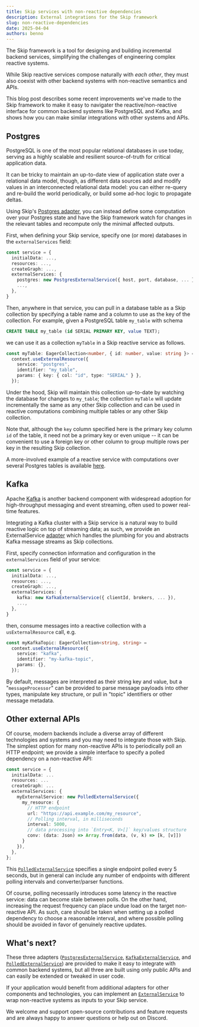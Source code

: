 ```yaml
---
title: Skip services with non-reactive dependencies
description: External integrations for the Skip framework
slug: non-reactive-dependencies
date: 2025-04-04
authors: benno
---
```


The Skip framework is a tool for designing and building incremental backend services, simplifying the challenges of engineering complex reactive systems.

While Skip reactive services compose naturally with *each other*, they must also coexist with other backend systems with non-reactive semantics and APIs.

This blog post describes some recent improvements we've made to the Skip framework to make it easy to navigater the reactive/non-reactive interface for common backend systems like PostgreSQL and Kafka, and shows how you can make similar integrations with other systems and APIs.

<!--truncate-->

## Postgres

PostgreSQL is one of the most popular relational databases in use today, serving as a highly scalable and resilient source-of-truth for critical application data.

It can be tricky to maintain an up-to-date view of application state over a relational data model, though, as different data sources add and modify values in an interconnected relational data model: you can either re-query and re-build the world periodically, or build some ad-hoc logic to propagate deltas.

Using Skip's [Postgres adapter](https://skiplabs.io/docs/api/adapters/postgres/classes/PostgresExternalService), you can instead define some computation over your Postgres state and have the Skip framework watch for changes in the relevant tables and recompute only the minimal affected outputs.

First, when defining your Skip service, specify one (or more) databases in the `externalServices` field:

```typescript
const service = {
  initialData: ...,
  resources: ...,
  createGraph: ...,
  externalServices: {
    postgres: new PostgresExternalService({ host, port, database, ... }),
    ...,
  },
}
```

Then, anywhere in that service, you can pull in a database table as a Skip collection by specifying a table name and a column to use as the key of the collection.
For example, given a PostgreSQL table `my_table` with schema

```sql
CREATE TABLE my_table (id SERIAL PRIMARY KEY, value TEXT);
```

we can use it as a collection `myTable` in a Skip reactive service as follows.

```typescript
const myTable: EagerCollection<number, { id: number, value: string }> =
  context.useExternalResource({
    service: "postgres",
    identifier: "my_table",
    params: { key: { col: "id", type: "SERIAL" } },
  });
```

Under the hood, Skip will maintain this collection up-to-date by watching the database for changes to `my_table`; the collection `myTable` will update incrementally the same as any other Skip collection and can be used in reactive computations combining multiple tables or any other Skip collection.

Note that, although the `key` column specified here is the primary key column `id` of the table, it need not be a primary key or even unique -- it can be convenient to use a foreign key or other column to group multiple rows per key in the resulting Skip collection.

A more-involved example of a reactive service with computations over several Postgres tables is available [here](https://github.com/SkipLabs/skip/tree/main/examples/hackernews).

## Kafka

Apache [Kafka](https://kafka.apache.org) is another backend component with widespread adoption for high-throughput messaging and event streaming, often used to power real-time features.

Integrating a Kafka cluster with a Skip service is a natural way to build reactive logic on top of streaming data; as such, we provide an ExternalService [adapter](https://skiplabs.io/docs/api/adapters/kafka/classes/KafkaExternalService) which handles the plumbing for you and abstracts Kafka message streams as Skip collections.

First, specify connection information and configuration in the `externalServices` field of your service:

```typescript
const service = {
  initialData: ...,
  resources: ...,
  createGraph: ...,
  externalServices: {
    kafka: new KafkaExternalService({ clientId, brokers, ... }),
    ...,
  },
}
```

then, consume messages into a reactive collection with a `usExternalResource` call, e.g.

```typescript
const myKafkaTopic: EagerCollection<string, string> =
  context.useExternalResource({
    service: "kafka",
    identifier: "my-kafka-topic",
    params: {},
  });
```

By default, messages are interpreted as their string key and value, but a "`messageProcessor`" can be provided to parse message payloads into other types, manipulate key structure, or pull in "topic" identifiers or other message metadata.


## Other external APIs

Of course, modern backends include a diverse array of different technologies and systems and you may need to integrate those with Skip.
The simplest option for many non-reactive APIs is to periodically poll an HTTP endpoint; we provide a simple interface to specify a polled dependency on a non-reactive API:

```typescript
const service = {
  initialData: ...
  resources: ...
  createGraph: ...
  externalServices: {
    myExternalService: new PolledExternalService({
      my_resource: {
        // HTTP endpoint
        url: "https://api.example.com/my_resource",
        // Polling interval, in milliseconds
        interval: 5000,
        // data processing into `Entry<K, V>[]` key/values structure
        conv: (data: Json) => Array.from(data, (v, k) => [k, [v]])
      }
    }),
  },
};
```

This [`PolledExternalService`](https://skiplabs.io/docs/api/helpers/classes/PolledExternalService) specifies a single endpoint polled every 5 seconds, but in general can include any number of endpoints with different polling intervals and converter/parser functions.

Of course, polling necessarily introduces some latency in the reactive service: data can become stale between polls.
On the other hand, increasing the request frequency can place undue load on the target non-reactive API.
As such, care should be taken when setting up a polled dependency to choose a reasonable interval, and where possible polling should be avoided in favor of genuinely reactive updates.


## What's next?

These three adapters ([`PostgresExternalService`](https://skiplabs.io/docs/api/adapters/postgres/classes/PostgresExternalService), [`KafkaExternalService`](https://skiplabs.io/docs/api/adapters/kafka/classes/KafkaExternalService), and [`PolledExternalService`](https://skiplabs.io/docs/api/helpers/classes/PolledExternalService)) are provided to make it easy to integrate with common backend systems, but all three are built using only public APIs and can easily be extended or tweaked in user code.

If your application would benefit from additional adapters for other components and technologies, you can implement an [`ExternalService`](https://skiplabs.io/docs/api/core/interfaces/ExternalService) to wrap non-reactive systems as inputs to your Skip service.

We welcome and support open-source contributions and feature requests and are always happy to answer questions or help out on Discord.


